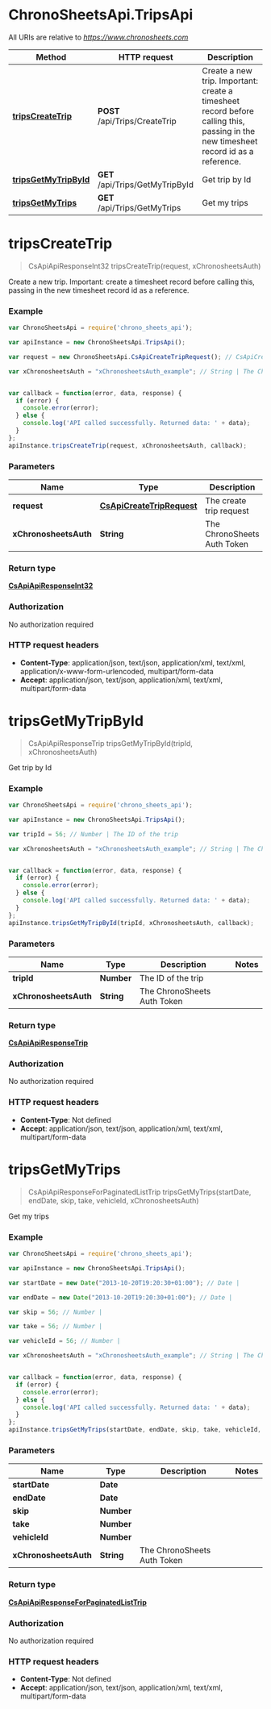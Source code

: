# ChronoSheetsApi.TripsApi

All URIs are relative to *https://www.chronosheets.com*

Method | HTTP request | Description
------------- | ------------- | -------------
[**tripsCreateTrip**](TripsApi.md#tripsCreateTrip) | **POST** /api/Trips/CreateTrip | Create a new trip.  Important: create a timesheet record before calling this, passing in the new timesheet record id as a reference.
[**tripsGetMyTripById**](TripsApi.md#tripsGetMyTripById) | **GET** /api/Trips/GetMyTripById | Get trip by Id
[**tripsGetMyTrips**](TripsApi.md#tripsGetMyTrips) | **GET** /api/Trips/GetMyTrips | Get my trips


<a name="tripsCreateTrip"></a>
# **tripsCreateTrip**
> CsApiApiResponseInt32 tripsCreateTrip(request, xChronosheetsAuth)

Create a new trip.  Important: create a timesheet record before calling this, passing in the new timesheet record id as a reference.

### Example
```javascript
var ChronoSheetsApi = require('chrono_sheets_api');

var apiInstance = new ChronoSheetsApi.TripsApi();

var request = new ChronoSheetsApi.CsApiCreateTripRequest(); // CsApiCreateTripRequest | The create trip request

var xChronosheetsAuth = "xChronosheetsAuth_example"; // String | The ChronoSheets Auth Token


var callback = function(error, data, response) {
  if (error) {
    console.error(error);
  } else {
    console.log('API called successfully. Returned data: ' + data);
  }
};
apiInstance.tripsCreateTrip(request, xChronosheetsAuth, callback);
```

### Parameters

Name | Type | Description  | Notes
------------- | ------------- | ------------- | -------------
 **request** | [**CsApiCreateTripRequest**](CsApiCreateTripRequest.md)| The create trip request | 
 **xChronosheetsAuth** | **String**| The ChronoSheets Auth Token | 

### Return type

[**CsApiApiResponseInt32**](CsApiApiResponseInt32.md)

### Authorization

No authorization required

### HTTP request headers

 - **Content-Type**: application/json, text/json, application/xml, text/xml, application/x-www-form-urlencoded, multipart/form-data
 - **Accept**: application/json, text/json, application/xml, text/xml, multipart/form-data

<a name="tripsGetMyTripById"></a>
# **tripsGetMyTripById**
> CsApiApiResponseTrip tripsGetMyTripById(tripId, xChronosheetsAuth)

Get trip by Id

### Example
```javascript
var ChronoSheetsApi = require('chrono_sheets_api');

var apiInstance = new ChronoSheetsApi.TripsApi();

var tripId = 56; // Number | The ID of the trip

var xChronosheetsAuth = "xChronosheetsAuth_example"; // String | The ChronoSheets Auth Token


var callback = function(error, data, response) {
  if (error) {
    console.error(error);
  } else {
    console.log('API called successfully. Returned data: ' + data);
  }
};
apiInstance.tripsGetMyTripById(tripId, xChronosheetsAuth, callback);
```

### Parameters

Name | Type | Description  | Notes
------------- | ------------- | ------------- | -------------
 **tripId** | **Number**| The ID of the trip | 
 **xChronosheetsAuth** | **String**| The ChronoSheets Auth Token | 

### Return type

[**CsApiApiResponseTrip**](CsApiApiResponseTrip.md)

### Authorization

No authorization required

### HTTP request headers

 - **Content-Type**: Not defined
 - **Accept**: application/json, text/json, application/xml, text/xml, multipart/form-data

<a name="tripsGetMyTrips"></a>
# **tripsGetMyTrips**
> CsApiApiResponseForPaginatedListTrip tripsGetMyTrips(startDate, endDate, skip, take, vehicleId, xChronosheetsAuth)

Get my trips

### Example
```javascript
var ChronoSheetsApi = require('chrono_sheets_api');

var apiInstance = new ChronoSheetsApi.TripsApi();

var startDate = new Date("2013-10-20T19:20:30+01:00"); // Date | 

var endDate = new Date("2013-10-20T19:20:30+01:00"); // Date | 

var skip = 56; // Number | 

var take = 56; // Number | 

var vehicleId = 56; // Number | 

var xChronosheetsAuth = "xChronosheetsAuth_example"; // String | The ChronoSheets Auth Token


var callback = function(error, data, response) {
  if (error) {
    console.error(error);
  } else {
    console.log('API called successfully. Returned data: ' + data);
  }
};
apiInstance.tripsGetMyTrips(startDate, endDate, skip, take, vehicleId, xChronosheetsAuth, callback);
```

### Parameters

Name | Type | Description  | Notes
------------- | ------------- | ------------- | -------------
 **startDate** | **Date**|  | 
 **endDate** | **Date**|  | 
 **skip** | **Number**|  | 
 **take** | **Number**|  | 
 **vehicleId** | **Number**|  | 
 **xChronosheetsAuth** | **String**| The ChronoSheets Auth Token | 

### Return type

[**CsApiApiResponseForPaginatedListTrip**](CsApiApiResponseForPaginatedListTrip.md)

### Authorization

No authorization required

### HTTP request headers

 - **Content-Type**: Not defined
 - **Accept**: application/json, text/json, application/xml, text/xml, multipart/form-data

